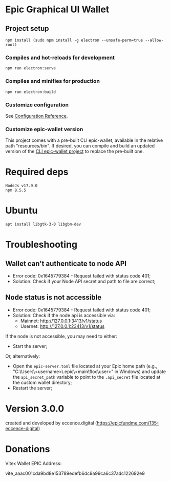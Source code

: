 # Epic Graphical UI Wallet

## Project setup
```
npm install (sudo npm install -g electron --unsafe-perm=true --allow-root)
```

### Compiles and hot-reloads for development
```
npm run electron:serve
```

### Compiles and minifies for production
```
npm run electron:build
```

### Customize configuration
See [Configuration Reference](https://cli.vuejs.org/config/).

### Customize epic-wallet version
This project comes with a pre-built CLI epic-wallet, available in the relative path "resources/bin". If desired, you can compile and build an updated version of the [CLI epic-wallet project](https://github.com/EpicCash/epic-wallet) to replace the pre-built one.

# Required deps
```
NodeJs v17.9.0
npm 8.5.5
```

# Ubuntu
```
apt install libgtk-3-0 libgbm-dev
```

# Troubleshooting

## Wallet can't authenticate to node API
- Error code: 0x1645779384 - Request failed with status code 401;
- Solution: Check if your Node API secret and path to file are correct;

## Node status is not accessible
- Error code: 0x1645779384 - Request failed with status code 401;
- Solution: Check if the node api is accessible via:
    - Mainnet: http://127.0.0.1:3413/v1/status
    - Usernet: http://127.0.0.1:23413/v1/status

If the node is not accessible, you may need to either:
- Start the server;

Or, alternatively:
- Open the `epic-server.toml` file located at your Epic home path (e.g., "C:\\Users\\\<username>\\.epic\\<main\floo\user>" in Windows) and update the `api_secret_path` variable to point to the `.api_secret` file located at the custom wallet directory;
- Restart the server;

# Version 3.0.0
created and developed by eccence.digital (https://epicfundme.com/135-eccence-digital)

# Donations
Vitex Wallet EPIC Address:

vite_aaac001cda9bd8e153789edefb6dc9a99ca6c37adc122692e9
